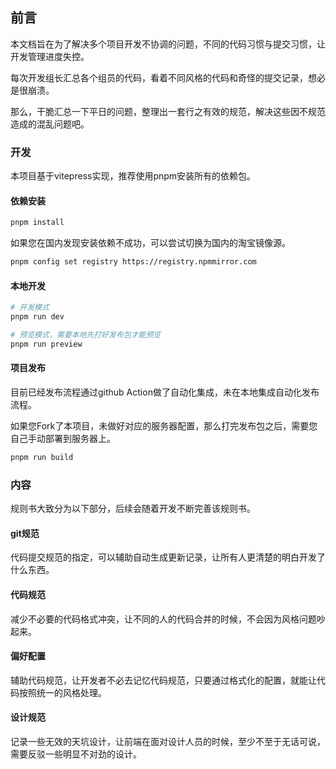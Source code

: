 ## 前言

本文档旨在为了解决多个项目开发不协调的问题，不同的代码习惯与提交习惯，让开发管理进度失控。

每次开发组长汇总各个组员的代码，看着不同风格的代码和奇怪的提交记录，想必是很崩溃。

那么，干脆汇总一下平日的问题，整理出一套行之有效的规范，解决这些因不规范造成的混乱问题吧。



### 开发

本项目基于vitepress实现，推荐使用pnpm安装所有的依赖包。

#### 依赖安装

```bash
pnpm install
```

如果您在国内发现安装依赖不成功，可以尝试切换为国内的淘宝镜像源。

```bash
pnpm config set registry https://registry.npmmirror.com
```

#### 本地开发

```bash
# 开发模式
pnpm run dev

# 预览模式，需要本地先打好发布包才能预览
pnpm run preview 
```

#### 项目发布

目前已经发布流程通过github Action做了自动化集成，未在本地集成自动化发布流程。

如果您Fork了本项目，未做好对应的服务器配置，那么打完发布包之后，需要您自己手动部署到服务器上。

```bash
pnpm run build
```



### 内容

规则书大致分为以下部分，后续会随着开发不断完善该规则书。

#### git规范

代码提交规范的指定，可以辅助自动生成更新记录，让所有人更清楚的明白开发了什么东西。



#### 代码规范

减少不必要的代码格式冲突，让不同的人的代码合并的时候，不会因为风格问题吵起来。



#### 偏好配置

辅助代码规范，让开发者不必去记忆代码规范，只要通过格式化的配置，就能让代码按照统一的风格处理。



#### 设计规范

记录一些无效的天坑设计，让前端在面对设计人员的时候，至少不至于无话可说，需要反驳一些明显不对劲的设计。
